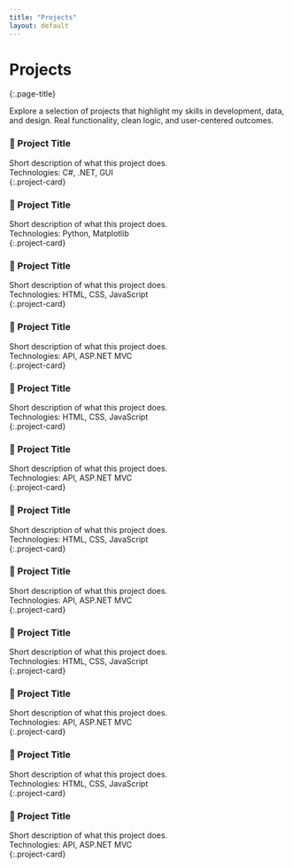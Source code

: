 ```yaml
---
title: "Projects"
layout: default
---
```


# Projects
{:.page-title}

Explore a selection of projects that highlight my skills in development, data, and design. Real functionality, clean logic, and user-centered outcomes.

### 🚧 Project Title
Short description of what this project does.  
Technologies: C#, .NET, GUI  
{:.project-card}

### 🚧 Project Title
Short description of what this project does.  
Technologies: Python, Matplotlib  
{:.project-card}

### 🚧 Project Title
Short description of what this project does.  
Technologies: HTML, CSS, JavaScript  
{:.project-card}

### 🚧 Project Title
Short description of what this project does.  
Technologies: API, ASP.NET MVC  
{:.project-card}

### 🚧 Project Title
Short description of what this project does.  
Technologies: HTML, CSS, JavaScript  
{:.project-card}

### 🚧 Project Title
Short description of what this project does.  
Technologies: API, ASP.NET MVC  
{:.project-card}

### 🚧 Project Title
Short description of what this project does.  
Technologies: HTML, CSS, JavaScript  
{:.project-card}

### 🚧 Project Title
Short description of what this project does.  
Technologies: API, ASP.NET MVC  
{:.project-card}

### 🚧 Project Title
Short description of what this project does.  
Technologies: HTML, CSS, JavaScript  
{:.project-card}

### 🚧 Project Title
Short description of what this project does.  
Technologies: API, ASP.NET MVC  
{:.project-card}

### 🚧 Project Title
Short description of what this project does.  
Technologies: HTML, CSS, JavaScript  
{:.project-card}

### 🚧 Project Title
Short description of what this project does.  
Technologies: API, ASP.NET MVC  
{:.project-card}
